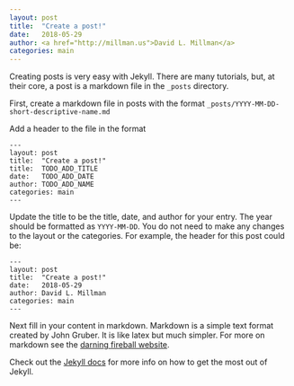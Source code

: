 ```yaml
---
layout: post
title:  "Create a post!"
date:   2018-05-29
author: <a href="http://millman.us">David L. Millman</a>
categories: main
---
```


Creating posts is very easy with Jekyll.  There are many tutorials, but, at
their core, a post is a markdown file in the `_posts` directory.

First, create a markdown file in posts with the format
`_posts/YYYY-MM-DD-short-descriptive-name.md`

Add a header to the file in the format

    ---
    layout: post
    title:  "Create a post!"
    title:  TODO_ADD_TITLE
    date:   TODO_ADD_DATE
    author: TODO_ADD_NAME
    categories: main
    ---

Update the title to be the title, date, and author for your entry.  The year
should be formatted as `YYYY-MM-DD`.  You do not need to make any changes to the
layout or the categories. For example, the header for this post could be:

    ---
    layout: post
    title:  "Create a post!"
    date:   2018-05-29
    author: David L. Millman
    categories: main
    ---

Next fill in your content in markdown.  Markdown is a simple text format created
by John Gruber.  It is like latex but much simpler.  For more on markdown see
the [darning fireball website][markdown].

Check out the [Jekyll docs][jekyll] for more info on how to get the most out of
Jekyll.

[markdown]:  https://daringfireball.net/projects/markdown/
[jekyll-gh]: https://github.com/mojombo/jekyll
[jekyll]:    http://jekyllrb.com
